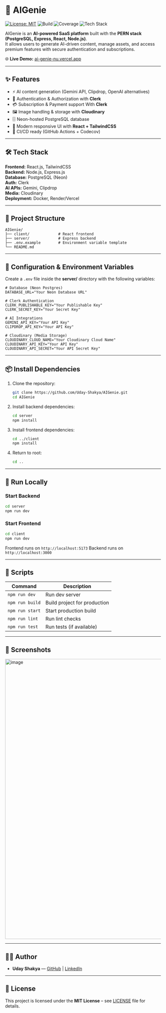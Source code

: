 # 🤖 AIGenie

[![License: MIT](https://img.shields.io/badge/License-MIT-green.svg)](./LICENSE)
![Build](https://img.shields.io/github/actions/workflow/status/Uday-Shakya/AIGenie/ci.yml?branch=main)
![Coverage](https://img.shields.io/codecov/c/github/Uday-Shakya/AIGenie)
![Tech Stack](https://img.shields.io/badge/Stack-PERN-blueviolet)

AIGenie is an **AI-powered SaaS platform** built with the **PERN stack (PostgreSQL, Express, React, Node.js)**.  
It allows users to generate AI-driven content, manage assets, and access premium features with secure authentication and subscriptions.

🌐 **Live Demo:** [ai-genie-nu.vercel.app](https://ai-genie-nu.vercel.app)  

---

## ✨ Features

- ⚡ AI content generation (Gemini API, Clipdrop, OpenAI alternatives)  
- 🔐 Authentication & Authorization with **Clerk**  
- 💳 Subscription & Payment support With **Clerk**
- 🖼 Image handling & storage with **Cloudinary**  
- 🗄 Neon-hosted PostgreSQL database  
- 🎨 Modern responsive UI with **React + TailwindCSS**  
- 🚀 CI/CD ready (GitHub Actions + Codecov)  

---

## 🛠 Tech Stack

**Frontend:** React.js, TailwindCSS  
**Backend:** Node.js, Express.js  
**Database:** PostgreSQL (Neon)  
**Auth:** Clerk  
**AI APIs:** Gemini, Clipdrop  
**Media:** Cloudinary  
**Deployment:** Docker, Render/Vercel  

---

## 📂 Project Structure

```
AIGenie/
├── client/             # React frontend
├── server/             # Express backend
├── .env.example        # Environment variable template
└── README.md
```

---

## 🔧 Configuration & Environment Variables

Create a `.env` file inside the **server/** directory with the following variables:

```env
# Database (Neon Postgres)
DATABASE_URL="Your Neon Database URL"

# Clerk Authentication
CLERK_PUBLISHABLE_KEY="Your Publishable Key"
CLERK_SECRET_KEY="Your Secret Key"

# AI Integrations
GEMINI_API_KEY="Your API Key"
CLIPDROP_API_KEY="Your API Key"

# Cloudinary (Media Storage)
CLOUDINARY_CLOUD_NAME="Your Cloudinary Cloud Name"
CLOUDINARY_API_KEY="Your API Key"
CLOUDINARY_API_SECRET="Your API Secret Key"
```

---

## 📦 Install Dependencies

1. Clone the repository:
   ```bash
   git clone https://github.com/Uday-Shakya/AIGenie.git
   cd AIGenie
   ```

2. Install backend dependencies:
   ```bash
   cd server
   npm install
   ```

3. Install frontend dependencies:
   ```bash
   cd ../client
   npm install
   ```

4. Return to root:
   ```bash
   cd ..
   ```

---

## 🚀 Run Locally

### Start Backend
```bash
cd server
npm run dev
```

### Start Frontend
```bash
cd client
npm run dev
```

Frontend runs on `http://localhost:5173` 
Backend runs on `http://localhost:3000`

---

## 🧪 Scripts

| Command          | Description                  |
|------------------|------------------------------|
| `npm run dev`    | Run dev server               |
| `npm run build`  | Build project for production |
| `npm run start`  | Start production build       |
| `npm run lint`   | Run lint checks              |
| `npm run test`   | Run tests (if available)     |

---

## 📸 Screenshots

<img width="1888" height="905" alt="image" src="https://github.com/user-attachments/assets/b9fdf664-df30-4d34-b98c-f5389aa5b78e" />


---

## 👨‍💻 Author

- **Uday Shakya** — [GitHub](https://github.com/Uday-Shakya) | [LinkedIn](https://linkedin.com/in/udayshakya)

---

## 📜 License

This project is licensed under the **MIT License** – see [LICENSE](./LICENSE) file for details.
